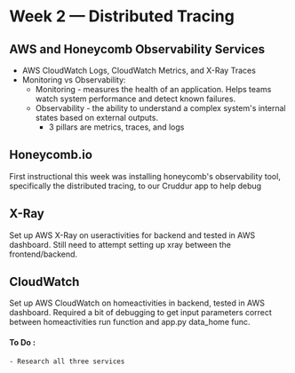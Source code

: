 # Week 2 — Distributed Tracing

## AWS and Honeycomb Observability Services
- AWS CloudWatch Logs, CloudWatch Metrics, and X-Ray Traces
- Monitoring vs Observability: 
    - Monitoring - measures the health of an application. Helps teams watch system performance and detect known failures. 
    - Observability - the ability to understand a complex system's internal states based on external outputs. 
        - 3 pillars are metrics, traces, and logs

## Honeycomb.io
First instructional this week was installing honeycomb's observability tool, specifically the distributed tracing, to our Cruddur app to help debug  
    
## X-Ray
Set up AWS X-Ray on useractivities for backend and tested in AWS dashboard.  Still need to attempt setting up xray between the frontend/backend. 

## CloudWatch
Set up AWS CloudWatch on homeactivities in backend, tested in AWS dashboard. Required a bit of debugging to get input parameters correct between homeactivities run function and app.py data_home func. 


#### To Do :
    - Research all three services